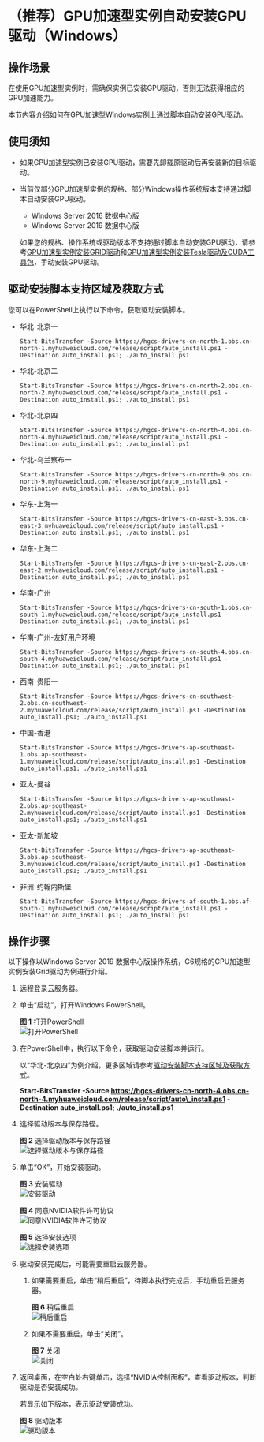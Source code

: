 # （推荐）GPU加速型实例自动安装GPU驱动（Windows）<a name="ecs_03_0222"></a>

## 操作场景<a name="section922983752014"></a>

在使用GPU加速型实例时，需确保实例已安装GPU驱动，否则无法获得相应的GPU加速能力。

本节内容介绍如何在GPU加速型Windows实例上通过脚本自动安装GPU驱动。

## 使用须知<a name="section163613118219"></a>

-   如果GPU加速型实例已安装GPU驱动，需要先卸载原驱动后再安装新的目标驱动。
-   当前仅部分GPU加速型实例的规格、部分Windows操作系统版本支持通过脚本自动安装GPU驱动。

    -   Windows Server 2016 数据中心版
    -   Windows Server 2019 数据中心版

    如果您的规格、操作系统或驱动版本不支持通过脚本自动安装GPU驱动，请参考[GPU加速型实例安装GRID驱动](GPU加速型实例安装GRID驱动.md)和[GPU加速型实例安装Tesla驱动及CUDA工具包](GPU加速型实例安装Tesla驱动及CUDA工具包.md)，手动安装GPU驱动。


## 驱动安装脚本支持区域及获取方式<a name="section14165102314255"></a>

您可以在PowerShell上执行以下命令，获取驱动安装脚本。

-   华北-北京一

    ```
    Start-BitsTransfer -Source https://hgcs-drivers-cn-north-1.obs.cn-north-1.myhuaweicloud.com/release/script/auto_install.ps1 -Destination auto_install.ps1; ./auto_install.ps1
    ```

-   华北-北京二

    ```
    Start-BitsTransfer -Source https://hgcs-drivers-cn-north-2.obs.cn-north-2.myhuaweicloud.com/release/script/auto_install.ps1 -Destination auto_install.ps1; ./auto_install.ps1
    ```

-   华北-北京四

    ```
    Start-BitsTransfer -Source https://hgcs-drivers-cn-north-4.obs.cn-north-4.myhuaweicloud.com/release/script/auto_install.ps1 -Destination auto_install.ps1; ./auto_install.ps1
    ```

-   华北-乌兰察布一

    ```
    Start-BitsTransfer -Source https://hgcs-drivers-cn-north-9.obs.cn-north-9.myhuaweicloud.com/release/script/auto_install.ps1 -Destination auto_install.ps1; ./auto_install.ps1
    ```

-   华东-上海一

    ```
    Start-BitsTransfer -Source https://hgcs-drivers-cn-east-3.obs.cn-east-3.myhuaweicloud.com/release/script/auto_install.ps1 -Destination auto_install.ps1; ./auto_install.ps1
    ```

-   华东-上海二

    ```
    Start-BitsTransfer -Source https://hgcs-drivers-cn-east-2.obs.cn-east-2.myhuaweicloud.com/release/script/auto_install.ps1 -Destination auto_install.ps1; ./auto_install.ps1
    ```

-   华南-广州

    ```
    Start-BitsTransfer -Source https://hgcs-drivers-cn-south-1.obs.cn-south-1.myhuaweicloud.com/release/script/auto_install.ps1 -Destination auto_install.ps1; ./auto_install.ps1
    ```

-   华南-广州-友好用户环境

    ```
    Start-BitsTransfer -Source https://hgcs-drivers-cn-south-4.obs.cn-south-4.myhuaweicloud.com/release/script/auto_install.ps1 -Destination auto_install.ps1; ./auto_install.ps1
    ```

-   西南-贵阳一

    ```
    Start-BitsTransfer -Source https://hgcs-drivers-cn-southwest-2.obs.cn-southwest-2.myhuaweicloud.com/release/script/auto_install.ps1 -Destination auto_install.ps1; ./auto_install.ps1
    ```

-   中国-香港

    ```
    Start-BitsTransfer -Source https://hgcs-drivers-ap-southeast-1.obs.ap-southeast-1.myhuaweicloud.com/release/script/auto_install.ps1 -Destination auto_install.ps1; ./auto_install.ps1
    ```

-   亚太-曼谷

    ```
    Start-BitsTransfer -Source https://hgcs-drivers-ap-southeast-2.obs.ap-southeast-2.myhuaweicloud.com/release/script/auto_install.ps1 -Destination auto_install.ps1; ./auto_install.ps1
    ```

-   亚太-新加坡

    ```
    Start-BitsTransfer -Source https://hgcs-drivers-ap-southeast-3.obs.ap-southeast-3.myhuaweicloud.com/release/script/auto_install.ps1 -Destination auto_install.ps1; ./auto_install.ps1
    ```

-   非洲-约翰内斯堡

    ```
    Start-BitsTransfer -Source https://hgcs-drivers-af-south-1.obs.af-south-1.myhuaweicloud.com/release/script/auto_install.ps1 -Destination auto_install.ps1; ./auto_install.ps1
    ```


## 操作步骤<a name="section19871421172610"></a>

以下操作以Windows Server 2019 数据中心版操作系统，G6规格的GPU加速型实例安装Grid驱动为例进行介绍。

1.  远程登录云服务器。

1.  单击“启动”，打开Windows PowerShell。

    **图 1**  打开PowerShell<a name="fig37704221519"></a>  
    ![](figures/打开PowerShell.png "打开PowerShell")

2.  在PowerShell中，执行以下命令，获取驱动安装脚本并运行。

    以“华北-北京四”为例介绍，更多区域请参考[驱动安装脚本支持区域及获取方式](#section14165102314255)。

    **Start-BitsTransfer -Source https://hgcs-drivers-cn-north-4.obs.cn-north-4.myhuaweicloud.com/release/script/auto\_install.ps1 -Destination auto\_install.ps1; ./auto\_install.ps1**


1.  选择驱动版本与保存路径。

    **图 2**  选择驱动版本与保存路径<a name="fig1341524132811"></a>  
    ![](figures/选择驱动版本与保存路径.png "选择驱动版本与保存路径")

2.  单击“OK”，开始安装驱动。

    **图 3**  安装驱动<a name="fig15730341102813"></a>  
    ![](figures/安装驱动.png "安装驱动")

    **图 4**  同意NVIDIA软件许可协议<a name="fig1951905290"></a>  
    ![](figures/同意NVIDIA软件许可协议.png "同意NVIDIA软件许可协议")

    **图 5**  选择安装选项<a name="fig107761811102915"></a>  
    ![](figures/选择安装选项.png "选择安装选项")

3.  驱动安装完成后，可能需要重启云服务器。
    1.  如果需要重启，单击“稍后重启”，待脚本执行完成后，手动重启云服务器。

        **图 6**  稍后重启<a name="fig116661637193213"></a>  
        ![](figures/稍后重启.png "稍后重启")

    2.  如果不需要重启，单击“关闭”。

        **图 7**  关闭<a name="fig11103181153316"></a>  
        ![](figures/关闭.png "关闭")

4.  返回桌面，在空白处右键单击，选择“NVIDIA控制面板”，查看驱动版本，判断驱动是否安装成功。

    若显示如下版本，表示驱动安装成功。

    **图 8**  驱动版本<a name="fig19371215348"></a>  
    ![](figures/驱动版本.png "驱动版本")


